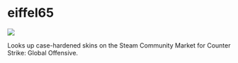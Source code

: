 # eiffel65

![](https://media.giphy.com/media/ZjvXBux7Lq0iA/giphy.gif)

Looks up case-hardened skins on the Steam Community Market for Counter Strike: Global Offensive.
